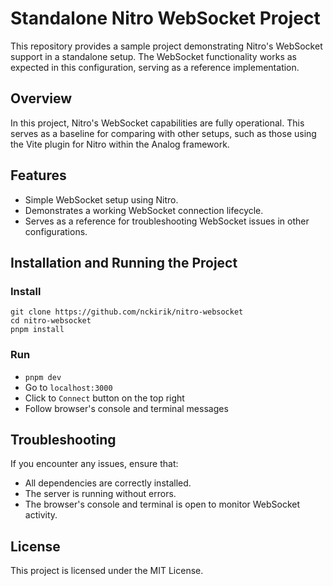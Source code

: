 # Standalone Nitro WebSocket Project

This repository provides a sample project demonstrating Nitro's WebSocket support in a standalone setup. The WebSocket functionality works as expected in this configuration, serving as a reference implementation.

## Overview

In this project, Nitro's WebSocket capabilities are fully operational. This serves as a baseline for comparing with other setups, such as those using the Vite plugin for Nitro within the Analog framework.

## Features
- Simple WebSocket setup using Nitro.
- Demonstrates a working WebSocket connection lifecycle.
- Serves as a reference for troubleshooting WebSocket issues in other configurations.

## Installation and Running the Project
### Install
```
git clone https://github.com/nckirik/nitro-websocket
cd nitro-websocket
pnpm install
```
### Run
* `pnpm dev`
* Go to `localhost:3000`
* Click to `Connect` button on the top right
* Follow browser's console and terminal messages

## Troubleshooting
If you encounter any issues, ensure that:

* All dependencies are correctly installed.
* The server is running without errors.
* The browser's console and terminal is open to monitor WebSocket activity.
  
## License
This project is licensed under the MIT License.
